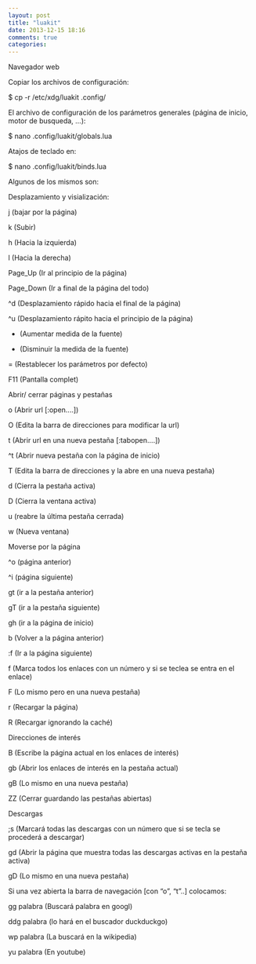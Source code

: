 ```yaml
---
layout: post
title: "luakit"
date: 2013-12-15 18:16
comments: true
categories: 
---
```

Navegador web

Copiar los archivos de configuración:

$ cp -r /etc/xdg/luakit .config/

El archivo de configuración de los parámetros generales (página de inicio, motor de busqueda, …):

$ nano .config/luakit/globals.lua

Atajos de teclado en:

$ nano .config/luakit/binds.lua

Algunos de los mismos son:

Desplazamiento y visialización:

j (bajar por la página)

k (Subir)

h (Hacia la izquierda)

l (Hacia la derecha)

Page_Up (Ir al principio de la página)

Page_Down (Ir a final de la página del todo)

^d (Desplazamiento rápido hacia el final de la página)

^u (Desplazamiento rápito hacia el principio de la página)

+ (Aumentar medida de la fuente)

- (Disminuir la medida de la fuente)

= (Restablecer los parámetros por defecto)

F11 (Pantalla complet)

Abrir/ cerrar páginas y pestañas

o (Abrir url [:open....])

O (Edita la barra de direcciones para modificar la url)

t (Abrir url en una nueva pestaña [:tabopen....])

^t (Abrir nueva pestaña con la página de inicio)

T (Edita la barra de direcciones y la abre en una nueva pestaña)

d (Cierra la pestaña activa)

D (Cierra la ventana activa)

u (reabre la última pestaña cerrada)

w (Nueva ventana)

Moverse por la página

^o (página anterior)

^i (página siguiente)

gt (ir a la pestaña anterior)

gT (ir a la pestaña siguiente)

gh (ir a la página de inicio)

b (Volver a la página anterior)

:f (Ir a la página siguiente)

f (Marca todos los enlaces con un número y si se teclea se entra en el enlace)

F (Lo mismo pero en una nueva pestaña)

r (Recargar la página)

R (Recargar ignorando la caché)

Direcciones de interés

B (Escribe la página actual en los enlaces de interés)

gb (Abrir los enlaces de interés en la pestaña actual)

gB (Lo mismo en una nueva pestaña)

ZZ (Cerrar guardando las pestañas abiertas)

Descargas

;s (Marcará todas las descargas con un número que si se tecla se procederá a descargar)

gd (Abrir la página que muestra todas las descargas activas en la pestaña activa)

gD (Lo mismo en una nueva pestaña)

Si una vez abierta la barra de navegación [con “o”, “t”..] colocamos:

gg palabra (Buscará palabra en googl)

ddg palabra (lo hará en el buscador duckduckgo)

wp palabra (La buscará en la wikipedia)

yu palabra (En youtube)

